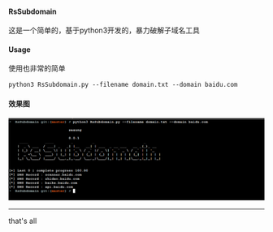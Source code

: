 #### RsSubdomain

这是一个简单的，基于python3开发的，暴力破解子域名工具


#### Usage

使用也非常的简单


```
python3 RsSubdomain.py --filename domain.txt --domain baidu.com
```


#### 效果图

![效果图](./rssubdomain.png)


---
that's all
